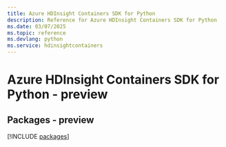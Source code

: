 ```yaml
---
title: Azure HDInsight Containers SDK for Python
description: Reference for Azure HDInsight Containers SDK for Python
ms.date: 03/07/2025
ms.topic: reference
ms.devlang: python
ms.service: hdinsightcontainers
---
```

# Azure HDInsight Containers SDK for Python - preview
## Packages - preview
[!INCLUDE [packages](hdinsight-containers-index.md)]